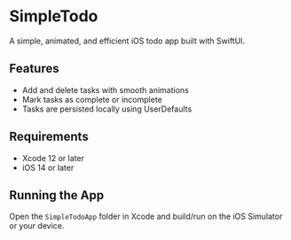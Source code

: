 # SimpleTodo
A simple, animated, and efficient iOS todo app built with SwiftUI.
## Features
- Add and delete tasks with smooth animations
- Mark tasks as complete or incomplete
- Tasks are persisted locally using UserDefaults
## Requirements
- Xcode 12 or later
- iOS 14 or later
## Running the App
Open the `SimpleTodoApp` folder in Xcode and build/run on the iOS Simulator or your device.
